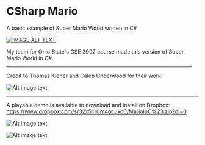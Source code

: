 # CSharp Mario

A basic example of Super Mario World written in C# 

[![IMAGE ALT TEXT](https://github.com/buttsj/c-sharp-mario/blob/master/GithubImages/youtubeImage.png)](http://www.youtube.com/watch?v=M0ZeaNOAD7w "Super Mario World in C#")

My team for Ohio State's CSE 3902 course made this version of Super Mario World in C#.

<img align="right" width="15" height="25" src="https://github.com/buttsj/c-sharp-mario/blob/master/GithubImages/image1.png">




---

Credit to Thomas Kiener and Caleb Underwood for their work!

![Alt image text](https://github.com/buttsj/c-sharp-mario/blob/master/GithubImages/image2.png)

---

A playable demo is available to download and install on Dropbox: https://www.dropbox.com/s/32x5cr0m4ocuxo0/MarioInC%23.zip?dl=0

![Alt image text](https://github.com/buttsj/c-sharp-mario/blob/master/GithubImages/image3.png)

![Alt image text](https://github.com/buttsj/c-sharp-mario/blob/master/GithubImages/image4.png)